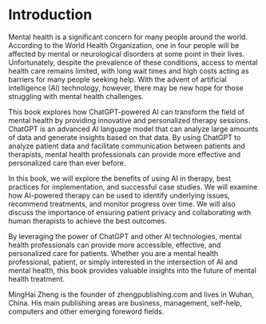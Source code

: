 # Introduction

Mental health is a significant concern for many people around the world. According to the World Health Organization, one in four people will be affected by mental or neurological disorders at some point in their lives. Unfortunately, despite the prevalence of these conditions, access to mental health care remains limited, with long wait times and high costs acting as barriers for many people seeking help. With the advent of artificial intelligence (AI) technology, however, there may be new hope for those struggling with mental health challenges.

This book explores how ChatGPT-powered AI can transform the field of mental health by providing innovative and personalized therapy sessions. ChatGPT is an advanced AI language model that can analyze large amounts of data and generate insights based on that data. By using ChatGPT to analyze patient data and facilitate communication between patients and therapists, mental health professionals can provide more effective and personalized care than ever before.

In this book, we will explore the benefits of using AI in therapy, best practices for implementation, and successful case studies. We will examine how AI-powered therapy can be used to identify underlying issues, recommend treatments, and monitor progress over time. We will also discuss the importance of ensuring patient privacy and collaborating with human therapists to achieve the best outcomes.

By leveraging the power of ChatGPT and other AI technologies, mental health professionals can provide more accessible, effective, and personalized care for patients. Whether you are a mental health professional, patient, or simply interested in the intersection of AI and mental health, this book provides valuable insights into the future of mental health treatment.

MingHai Zheng is the founder of zhengpublishing.com and lives in Wuhan, China. His main publishing areas are business, management, self-help, computers and other emerging foreword fields.
